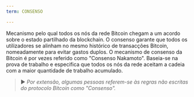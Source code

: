 ```yaml
---
term: CONSENSO

---
```

Mecanismo pelo qual todos os nós da rede Bitcoin chegam a um acordo sobre o estado partilhado da blockchain. O consenso garante que todos os utilizadores se alinham no mesmo histórico de transacções Bitcoin, nomeadamente para evitar gastos duplos. O mecanismo de consenso da Bitcoin é por vezes referido como "Consenso Nakamoto". Baseia-se na prova de trabalho e especifica que todos os nós da rede aceitam a cadeia com a maior quantidade de trabalho acumulado.

> ► *Por extensão, algumas pessoas referem-se às regras não escritas do protocolo Bitcoin como "Consenso".*